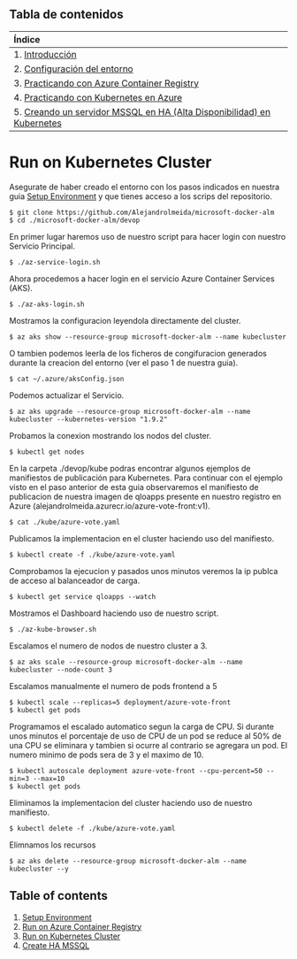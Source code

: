 ## Tabla de contenidos
| Índice |
| :--- |
| 1. [Introducción](README.md) |
| 2. [Configuración del entorno](1.%20Setup%20Environment.md) |
| 3. [Practicando con Azure Container Registry](2.%20Run%20on%20Azure%20Container%20Registry.md) |
| 4. [Practicando con Kubernetes en Azure](3.%20Run%20on%20Kubernetes%20Cluster.md) |
| 5. [Creando un servidor MSSQL en HA (Alta Disponibilidad) en Kubernetes](4.%20Create%20HA_MSSQL.md) |

# Run on Kubernetes Cluster

Asegurate de haber creado el entorno con los pasos indicados en nuestra guia [Setup Environment](1.%20Setup%20Environment.md) y que tienes acceso a los scrips del repositorio.

    $ git clone https://github.com/Alejandrolmeida/microsoft-docker-alm
    $ cd ./microsoft-docker-alm/devop

En primer lugar haremos uso de nuestro script para hacer login con nuestro Servicio Principal.

    $ ./az-service-login.sh

Ahora procedemos a hacer login en el servicio Azure Container Services (AKS).

    $ ./az-aks-login.sh

Mostramos la configuracion leyendola directamente del cluster.

    $ az aks show --resource-group microsoft-docker-alm --name kubecluster

O tambien podemos leerla de los ficheros de congifuracion generados durante la creacion del entorno (ver el paso 1 de nuestra guia).

    $ cat ~/.azure/aksConfig.json

Podemos actualizar el Servicio.

    $ az aks upgrade --resource-group microsoft-docker-alm --name kubecluster --kubernetes-version "1.9.2"

Probamos la conexion mostrando los nodos del cluster.

    $ kubectl get nodes
 
En la carpeta ./devop/kube podras encontrar algunos ejemplos de manifiestos de publicación para Kubernetes. Para continuar con el ejemplo visto en el paso anterior de esta guia observaremos el manifiesto de publicacion de nuestra imagen de qloapps presente en nuestro registro en Azure (alejandrolmeida.azurecr.io/azure-vote-front:v1).
    
    $ cat ./kube/azure-vote.yaml

Publicamos la implementacion en el cluster haciendo uso del manifiesto.
    
    $ kubectl create -f ./kube/azure-vote.yaml

Comprobamos la ejecucion y pasados unos minutos veremos la ip publca de acceso al balanceador de carga.
    
    $ kubectl get service qloapps --watch

Mostramos el Dashboard haciendo uso de nuestro script.
    
    $ ./az-kube-browser.sh

Escalamos el numero de nodos de nuestro cluster a 3.

    $ az aks scale --resource-group microsoft-docker-alm --name kubecluster --node-count 3

Escalamos manualmente el numero de pods frontend a 5

    $ kubectl scale --replicas=5 deployment/azure-vote-front
    $ kubectl get pods

Programamos el escalado automatico segun la carga de CPU. Si durante unos minutos el porcentaje de uso de CPU de un pod se reduce al 50% de una CPU se eliminara y tambien si ocurre al contrario se agregara un pod. El numero minimo de pods sera de 3 y el maximo de 10.  

    $ kubectl autoscale deployment azure-vote-front --cpu-percent=50 --min=3 --max=10
    $ kubectl get pods

Eliminamos la implementacion del cluster haciendo uso de nuestro manifiesto.
    
    $ kubectl delete -f ./kube/azure-vote.yaml

Elimnamos los recursos
    
    $ az aks delete --resource-group microsoft-docker-alm --name kubecluster --y

## Table of contents
1. [Setup Environment](1.%20Setup%20Environment.md)
2. [Run on Azure Container Registry](2.%20Run%20on%20Azure%20Container%20Registry.md)
3. [Run on Kubernetes Cluster](3.%20Run%20on%20Kubernetes%20Cluster.md)
4. [Create HA MSSQL](4.%20Create%20HA_MSSQL.md)
